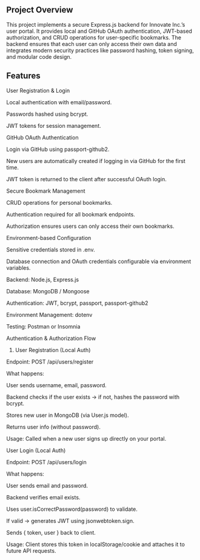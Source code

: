 ## Project Overview

This project implements a secure Express.js backend for Innovate Inc.’s user portal. It provides local and GitHub OAuth authentication, JWT-based authorization, and CRUD operations for user-specific bookmarks. The backend ensures that each user can only access their own data and integrates modern security practices like password hashing, token signing, and modular code design.

## Features

User Registration & Login

Local authentication with email/password.

Passwords hashed using bcrypt.

JWT tokens for session management.

GitHub OAuth Authentication

Login via GitHub using passport-github2.

New users are automatically created if logging in via GitHub for the first time.

JWT token is returned to the client after successful OAuth login.

Secure Bookmark Management

CRUD operations for personal bookmarks.

Authentication required for all bookmark endpoints.

Authorization ensures users can only access their own bookmarks.

Environment-based Configuration

Sensitive credentials stored in .env.

Database connection and OAuth credentials configurable via environment variables.

Backend: Node.js, Express.js

Database: MongoDB / Mongoose

Authentication: JWT, bcrypt, passport, passport-github2

Environment Management: dotenv

Testing: Postman or Insomnia

Authentication & Authorization Flow
1. User Registration (Local Auth)

Endpoint: POST /api/users/register

What happens:

User sends username, email, password.

Backend checks if the user exists → if not, hashes the password with bcrypt.

Stores new user in MongoDB (via User.js model).

Returns user info (without password).

Usage: Called when a new user signs up directly on your portal.

User Login (Local Auth)

Endpoint: POST /api/users/login

What happens:

User sends email and password.

Backend verifies email exists.

Uses user.isCorrectPassword(password) to validate.

If valid → generates JWT using jsonwebtoken.sign.

Sends { token, user } back to client.

Usage: Client stores this token in localStorage/cookie and attaches it to future API requests.
